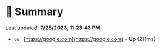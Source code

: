 # 📖 Summary
Last updated: **7/28/2023, 11:23:43 PM**

- `GET` [https://google.com](https://google.com) - **Up** (211ms)
